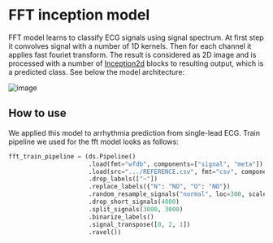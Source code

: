# FFT inception model

FFT model learns to classify ECG signals using signal spectrum. At first step it convolves signal with a number of 1D kernels.
Then for each channel it applies fast fouriet transform. 
The result is considered as 2D image and is processed with a number of [Inception2d]() blocks
to resulting output, which is a predicted class. See below the model architecture:

![image](https://github.com/analysiscenter/ecg/blob/unify_models/doc/fft_model.PNG)

## How to use
We applied this model to arrhythmia prediction from single-lead ECG. Train pipeline we used for the fft model looks as follows:
```python
fft_train_pipeline = (ds.Pipeline()
                      .load(fmt="wfdb", components=["signal", "meta"])
                      .load(src=".../REFERENCE.csv", fmt="csv", components="target")
                      .drop_labels(["~"])
                      .replace_labels({"N": "NO", "O": "NO"})
                      .random_resample_signals("normal", loc=300, scale=10)
                      .drop_short_signals(4000)
                      .split_signals(3000, 3000)
                      .binarize_labels()
                      .signal_transpose([0, 2, 1])
                      .ravel())
```